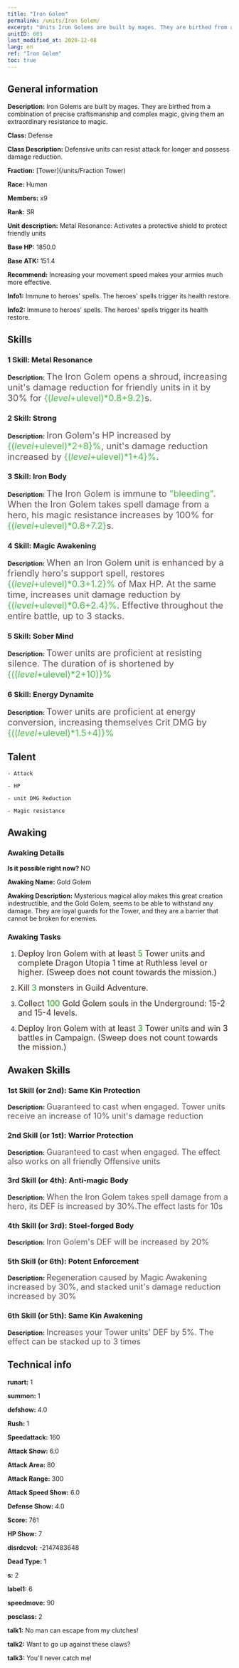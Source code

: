 ```yaml
---
title: "Iron Golem"
permalink: /units/Iron Golem/
excerpt: "Units Iron Golems are built by mages. They are birthed from a combination of precise craftsmanship and complex magic, giving them an extraordinary resistance to magic."
unitID: 603
last_modified_at: 2020-12-08
lang: en
ref: "Iron Golem"
toc: true
---
```

## General information
 **Description:** Iron Golems are built by mages. They are birthed from a combination of precise craftsmanship and complex magic, giving them an extraordinary resistance to magic.

 **Class:** Defense

 **Class Description:** Defensive units can resist attack for longer and possess damage reduction.

 **Fraction:** [Tower](/units/Fraction Tower)

 **Race:** Human

 **Members:** x9

 **Rank:** SR

 **Unit description:** Metal Resonance: Activates a protective shield to protect friendly units

 **Base HP:** 1850.0

 **Base ATK:** 151.4

 **Recommend:** Increasing your movement speed makes your armies much more effective.

 **Info1:** Immune to heroes' spells. The heroes' spells trigger its health restore.

 **Info2:** Immune to heroes' spells. The heroes' spells trigger its health restore.

## Skills
### 1 Skill: Metal Resonance
 **Description:** <span style="color: #645252;font-size:20px">The Iron Golem opens a shroud, increasing unit's damage reduction for friendly units in it by 30% for </span><span style="color: black"><span style="color: #48b946;font-size:20px">{($level+$ulevel)*0.8+9.2}</span><span style="color: black"><span style="color: #645252;font-size:20px">s.</span><span style="color: black">

### 2 Skill: Strong
 **Description:** <span style="color: #645252;font-size:20px">Iron Golem's HP increased by </span><span style="color: black"><span style="color: #48b946;font-size:20px">{($level+$ulevel)*2+8}%</span><span style="color: black"><span style="color: #645252;font-size:20px">, unit's damage reduction increased by </span><span style="color: black"><span style="color: #48b946;font-size:20px">{($level+$ulevel)*1+4}%</span><span style="color: black"><span style="color: #645252;font-size:20px">.</span><span style="color: black">

### 3 Skill: Iron Body
 **Description:** <span style="color: #645252;font-size:20px">The Iron Golem is immune to </span><span style="color: black"><span style="color: #48b946;font-size:20px">\"bleeding\"</span><span style="color: black"><span style="color: #645252;font-size:20px">. When the Iron Golem takes spell damage from a hero, his magic resistance increases by 100% for </span><span style="color: black"><span style="color: #48b946;font-size:20px">{($level+$ulevel)*0.8+7.2}</span><span style="color: black"><span style="color: #645252;font-size:20px">s.</span><span style="color: black">

### 4 Skill: Magic Awakening
 **Description:** <span style="color: #645252;font-size:20px">When an Iron Golem unit is enhanced by a friendly hero's support spell, restores </span><span style="color: black"><span style="color: #48b946;font-size:20px">{($level+$ulevel)*0.3+1.2}%</span><span style="color: black"><span style="color: #645252;font-size:20px"> of Max HP. At the same time, increases unit damage reduction by </span><span style="color: black"><span style="color: #48b946;font-size:20px">{($level+$ulevel)*0.6+2.4}%</span><span style="color: black"><span style="color: #645252;font-size:20px">. Effective throughout the entire battle, up to 3 stacks.</span><span style="color: black">

### 5 Skill: Sober Mind
 **Description:** <span style="color: #645252;font-size:20px">Tower units are proficient at resisting silence. The duration of <silence> is shortened by </span><span style="color: black"><span style="color: #48b946;font-size:20px">{(($level+$ulevel)*2+10)}%</span><span style="color: black"><span style="color: #645252;font-size:20px"></span><span style="color: black">

### 6 Skill: Energy Dynamite
 **Description:** <span style="color: #645252;font-size:20px">Tower units are proficient at energy conversion, increasing themselves Crit DMG by </span><span style="color: black"><span style="color: #48b946;font-size:20px">{(($level+$ulevel)*1.5+4)}%</span><span style="color: black"><span style="color: #645252;font-size:20px"></span><span style="color: black">

## Talent

    - Attack

    - HP

    - unit DMG Reduction

    - Magic resistance

## Awaking
### Awaking Details
 **Is it possible right now?** NO

 **Awaking Name:** Gold Golem

 **Awaking Description:** Mysterious magical alloy makes this great creation indestructible, and the Gold Golem, seems to be able to withstand any damage. They are loyal guards for the Tower, and they are a barrier that cannot be broken for enemies.

### Awaking Tasks
 1. <span style="color: #3c2a1e;font-size:18px">Deploy Iron Golem with at least </span><span style="color: #1ca216;font-size:18px">5</span><span style="color: #3c2a1e;font-size:18px"> Tower units and complete Dragon Utopia 1 time at Ruthless level or higher. (Sweep does not count towards the mission.)</span>

 2. <span style="color: #3c2a1e;font-size:18px">Kill </span><span style="color: #1ca216;font-size:18px">3</span><span style="color: #3c2a1e;font-size:18px"> monsters in Guild Adventure.</span>

 3. <span style="color: #3c2a1e;font-size:18px">Collect </span><span style="color: #1ca216;font-size:18px">100</span><span style="color: #3c2a1e;font-size:18px"> Gold Golem souls in the Underground: 15-2 and 15-4 levels.</span>

 4. <span style="color: #3c2a1e;font-size:18px">Deploy Iron Golem with at least </span><span style="color: #1ca216;font-size:18px">3</span><span style="color: #3c2a1e;font-size:18px"> Tower units and win 3 battles in Campaign. (Sweep does not count towards the mission.)</span>

## Awaken Skills

### 1st Skill (or 2nd): Same Kin Protection
 **Description:** <span style="color: #48b946;font-size:18px"><Metal Resonance></span><span style="color: #645252;font-size:18px">Guaranteed to cast when engaged. Tower units receive an increase of 10% unit's damage reduction</span>

### 2nd Skill (or 1st): Warrior Protection
 **Description:** <span style="color: #48b946;font-size:18px"><Metal Resonance></span><span style="color: #645252;font-size:18px">Guaranteed to cast when engaged. The effect also works on all friendly Offensive units</span>

### 3rd Skill (or 4th): Anti-magic Body
 **Description:** <span style="color: #48b946;font-size:18px"><Iron Body></span><span style="color: #645252;font-size:18px">When the Iron Golem takes spell damage from a hero, its DEF is increased by 30%.The effect lasts for 10s </span>

### 4th Skill (or 3rd): Steel-forged Body
 **Description:** <span style="color: #48b946;font-size:18px"><Iron Body></span><span style="color: #645252;font-size:18px">Iron Golem's DEF will be increased by 20%</span>

### 5th Skill (or 6th): Potent Enforcement
 **Description:** <span style="color: #48b946;font-size:18px"><Magic Awakening></span><span style="color: #645252;font-size:18px">Regeneration caused by Magic Awakening increased by 30%, and stacked unit's damage reduction increased by 30%</span>

### 6th Skill (or 5th): Same Kin Awakening
 **Description:** <span style="color: #48b946;font-size:18px"><Magic Awakening></span><span style="color: #645252;font-size:18px">Increases your Tower units' DEF by 5%. The effect can be stacked up to 3 times</span>

## Technical info
 **runart:** 1

 **summon:** 1

 **defshow:** 4.0

 **Rush:** 1

 **Speedattack:** 160

 **Attack Show:** 6.0

 **Attack Area:** 80

 **Attack Range:** 300

 **Attack Speed Show:** 6.0

 **Defense Show:** 4.0

 **Score:** 761

 **HP Show:** 7

 **disrdcvol:** -2147483648

 **Dead Type:** 1

 **s:** 2

 **label1:** 6

 **speedmove:** 90

 **posclass:** 2

 **talk1:** No man can escape from my clutches!

 **talk2:** Want to go up against these claws?

 **talk3:** You'll never catch me!

